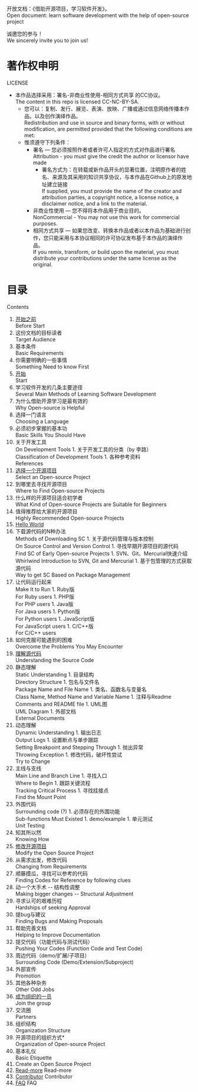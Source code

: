 开放文档：《借助开源项目，学习软件开发》。<br />
Open document: learn software development with the help of open-source project

诚邀您的参与！<br />
We sincerely invite you to join us!

# 著作权申明
LICENSE

* 本作品选择采用：署名-非商业性使用-相同方式共享 的CC协议。<br />
  The content in this repo is licensed CC-NC-BY-SA.
  * 您可以：复制、发行、展览、表演、放映、广播或通过信息网络传播本作品。以及创作演绎作品。<br />
    Redistribution and use in source and binary forms, with or without modification, are permitted provided that the following conditions are met:
  * 惟须遵守下列条件：
    * 署名 — 您必须按照作者或者许可人指定的方式对作品进行署名<br />
      Attribution - you must give the credit the author or licensor have made 
      * 署名方式为：在转载或新作品开头的显著位置，注明原作者的姓名、来源及其采用的知识共享协议，与本作品在Github上的原发地址建立链接<br />
        If supplied, you must provide the name of the creator and attribution parties, a copyright notice, a license notice, a disclaimer notice, and a link to the material.
    * 非商业性使用 — 您不得将本作品用于商业目的。<br />
      NonCommercial -  You may not use this work for commercial purposes.
    * 相同方式共享 — 如果您改变、转换本作品或者以本作品为基础进行创作，您只能采用与本协议相同的许可协议发布基于本作品的演绎作品。<br />
      If you remix, transform, or build upon the material, you must distribute your contributions under the same license as the original. 

# 目录
  Contents

1. [开始之前](Before-start.md)<br />
    Before Start
  1. 这份文档的目标读者<br />
     Target Audience
  1. 基本条件<br />
     Basic Requirements
  1. 你需要明确的一些事情<br />
     Something Need to know First
1. [开始](Start.md)<br />
    Start
  1. 学习软件开发的几条主要途径<br />
     Several Main Methods of Learning Software Development
  1. 为什么借助开源学习是最有效的<br />
     Why Open-source is Helpful
  1. 选择一门语言<br />
     Choosing a Language
  1. 必须初步掌握的基本功<br />
     Basic Skills You Should Have
  1. 关于开发工具<br />
     On Development Tools
    1. 关于开发工具的分类（by 李路）<br />
       Classification of Development Tools
    1. 各种参考资料<br />
       References
1. [选择一个开源项目](Select-an-open-source-project.md)<br />
    Select an Open-source Project
  1. 到哪里去寻找开源项目<br />
     Where to Find Open-source Projects
  1. 什么样的开源项目适合初学者<br />
     What Kind of Open-source Projects are Suitable for Beginners
  1. 值得推荐给大家的开源项目<br />
     Highly Recommended Open-source Projects
1. [Hello World](Hello-world.md)<br />
  1. 下载源代码的N种办法<br />
     Methods of Downloading SC
    1. 关于源代码管理与版本控制<br />
       On Source Control and Version Control 
    1. 寻找早期开源项目的源代码<br />
       Find SC of Early Open-source Projects
    1. SVN、Git、Mercurial快速介绍<br />
       Whirlwind Introduction to SVN, Git and Mercurial
    1. 基于包管理的方式获取源代码<br />
       Way to get SC Based on Package Management
  1. 让代码运行起来<br />
     Make It to Run
    1. Ruby版<br />
       For Ruby users
    1. PHP版<br />
       For PHP users
    1. Java版<br />
       For Java users
    1. Python版<br />
       For Python users
    1. JavaScript版<br />
       For JavaScript users
    1. C/C++版<br />
       For C/C++ users
  1. 如何克服可能遇到的困难<br />
     Overcome the Problems You May Encounter
1. [理解源代码](Understanding-the-source-code.md)<br />
    Understanding the Source Code
  1. 静态理解<br />
     Static Understanding
    1. 目录结构<br />
       Directory Structure
    1. 包名与文件名<br />
       Package Name and File Name
    1. 类名、函数名与变量名<br />
       Class Name, Method Name and Variable Name
    1. 注释与Readme<br />
       Comments and README file
    1. UML图<br />
       UML Diagram
    1. 外部文档<br />
       External Documents
  1. 动态理解<br />
     Dynamic Understanding
    1. 输出日志<br />
       Output Logs
    1. 设置断点与单步跟踪<br />
       Setting Breakpoint and Stepping Through
    1. 抛出异常<br />
       Throwing Exception
    1. 修改代码，破坏性尝试<br />
       Try to Change 
  1. 主线与支线<br />
     Main Line and Branch Line
    1. 寻找入口<br />
       Where to Begin
    1. 跟踪关键流程<br />
       Tracking Critical Process
    1. 寻找挂接点<br />
       Find the Mount Point
  1. 外围代码<br />
     Surrounding code (?)
    1. 必须存在的外围功能<br />
       Sub-functions Must Existed
    1. demo/example
    1. 单元测试<br />
       Unit Testing
  1. 知其所以然<br />
     Knowing How
1. [修改开源项目](Modify-the-open-source-project.md)<br />
    Modify the Open Source Project
  1. 从需求出发，修改代码<br />
     Changing from Requirements
  1. 顺藤摸瓜，寻找可以参考的代码<br />
     Finding Codes for Reference by following clues
  1. 动一个大手术 -- 结构性调整<br />
     Making bigger changes -- Structural Adjustment
  1. 寻求认可的艰难历程<br />
     Hardships of seeking Approval
1.   提bug与建议<br />
     Finding Bugs and Making Proposals
  1. 帮助完善文档<br />
     Helping to Improve Documentation
  1. 提交代码（功能代码与测试代码）<br />
     Pushing Your Codes (Function Code and Test Code)
  1. 周边代码（demo/扩展/子项目）<br />
     Surrounding Code (Demo/Extension/Subproject)
  1. 外部宣传<br />
     Promotion
  1. 其他各种杂务<br />
     Other Odd Jobs
1. [成为组织的一员](Join-the-group.md)<br />
    Join the group
  1. 交流圈<br />
     Partners
  1. 组织结构<br />
     Organization Structure
  1. 开源项目的组织方式*<br />
     Organization of Open-source Project
  1. 基本礼仪<br />
     Basic Etiquette
1. [](Create-an-open-source-project.md)
    Create an Open Source Project
1. [Read-more](Read-more.md)
    Read-more
1. [Contributor](Contributor.md)
    Contributor
1. [FAQ](FAQ.md)
    FAQ
